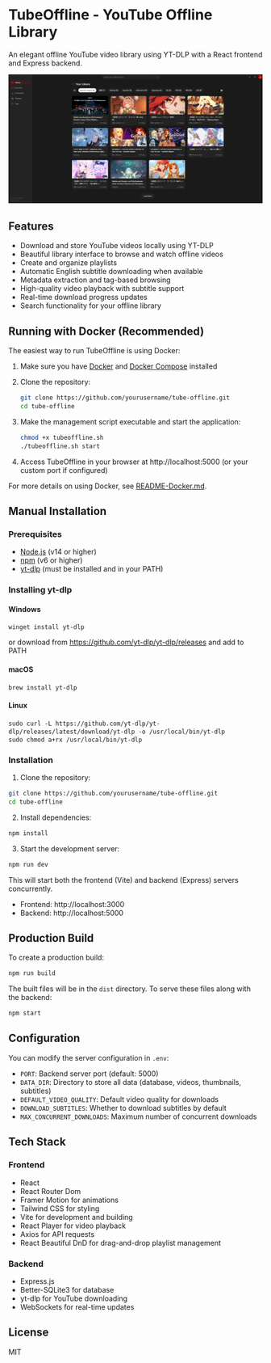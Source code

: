 # TubeOffline - YouTube Offline Library

An elegant offline YouTube video library using YT-DLP with a React frontend and Express backend.

![TubeOffline Screenshot](screenshot.png)

## Features

- Download and store YouTube videos locally using YT-DLP
- Beautiful library interface to browse and watch offline videos
- Create and organize playlists
- Automatic English subtitle downloading when available
- Metadata extraction and tag-based browsing
- High-quality video playback with subtitle support
- Real-time download progress updates
- Search functionality for your offline library

## Running with Docker (Recommended)

The easiest way to run TubeOffline is using Docker:

1. Make sure you have [Docker](https://docs.docker.com/get-docker/) and [Docker Compose](https://docs.docker.com/compose/install/) installed

2. Clone the repository:
   ```bash
   git clone https://github.com/yourusername/tube-offline.git
   cd tube-offline
   ```

3. Make the management script executable and start the application:
   ```bash
   chmod +x tubeoffline.sh
   ./tubeoffline.sh start
   ```

4. Access TubeOffline in your browser at http://localhost:5000 (or your custom port if configured)

For more details on using Docker, see [README-Docker.md](README-Docker.md).

## Manual Installation

### Prerequisites

- [Node.js](https://nodejs.org/) (v14 or higher)
- [npm](https://www.npmjs.com/) (v6 or higher)
- [yt-dlp](https://github.com/yt-dlp/yt-dlp) (must be installed and in your PATH)

### Installing yt-dlp

#### Windows
```
winget install yt-dlp
```
or download from https://github.com/yt-dlp/yt-dlp/releases and add to PATH

#### macOS
```
brew install yt-dlp
```

#### Linux
```
sudo curl -L https://github.com/yt-dlp/yt-dlp/releases/latest/download/yt-dlp -o /usr/local/bin/yt-dlp
sudo chmod a+rx /usr/local/bin/yt-dlp
```

### Installation

1. Clone the repository:
```bash
git clone https://github.com/yourusername/tube-offline.git
cd tube-offline
```

2. Install dependencies:
```bash
npm install
```

3. Start the development server:
```bash
npm run dev
```

This will start both the frontend (Vite) and backend (Express) servers concurrently.

- Frontend: http://localhost:3000
- Backend: http://localhost:5000

## Production Build

To create a production build:

```bash
npm run build
```

The built files will be in the `dist` directory. To serve these files along with the backend:

```bash
npm start
```

## Configuration

You can modify the server configuration in `.env`:

- `PORT`: Backend server port (default: 5000)
- `DATA_DIR`: Directory to store all data (database, videos, thumbnails, subtitles)
- `DEFAULT_VIDEO_QUALITY`: Default video quality for downloads
- `DOWNLOAD_SUBTITLES`: Whether to download subtitles by default
- `MAX_CONCURRENT_DOWNLOADS`: Maximum number of concurrent downloads

## Tech Stack

### Frontend
- React
- React Router Dom
- Framer Motion for animations
- Tailwind CSS for styling
- Vite for development and building
- React Player for video playback
- Axios for API requests
- React Beautiful DnD for drag-and-drop playlist management

### Backend
- Express.js
- Better-SQLite3 for database
- yt-dlp for YouTube downloading
- WebSockets for real-time updates

## License

MIT